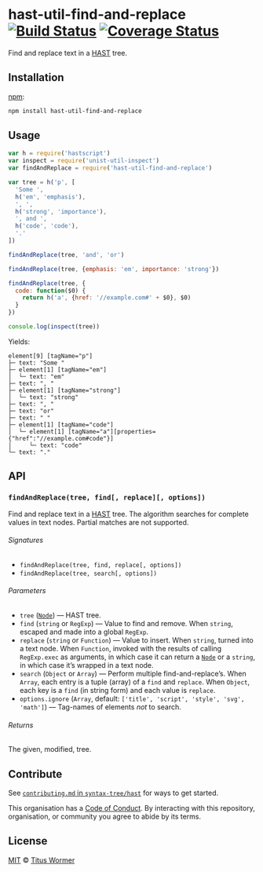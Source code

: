# hast-util-find-and-replace [![Build Status][build-badge]][build-page] [![Coverage Status][coverage-badge]][coverage-page]

Find and replace text in a [HAST][] tree.

## Installation

[npm][]:

```bash
npm install hast-util-find-and-replace
```

## Usage

```javascript
var h = require('hastscript')
var inspect = require('unist-util-inspect')
var findAndReplace = require('hast-util-find-and-replace')

var tree = h('p', [
  'Some ',
  h('em', 'emphasis'),
  ', ',
  h('strong', 'importance'),
  ', and ',
  h('code', 'code'),
  '.'
])

findAndReplace(tree, 'and', 'or')

findAndReplace(tree, {emphasis: 'em', importance: 'strong'})

findAndReplace(tree, {
  code: function($0) {
    return h('a', {href: '//example.com#' + $0}, $0)
  }
})

console.log(inspect(tree))
```

Yields:

```text
element[9] [tagName="p"]
├─ text: "Some "
├─ element[1] [tagName="em"]
│  └─ text: "em"
├─ text: ", "
├─ element[1] [tagName="strong"]
│  └─ text: "strong"
├─ text: ", "
├─ text: "or"
├─ text: " "
├─ element[1] [tagName="code"]
│  └─ element[1] [tagName="a"][properties={"href":"//example.com#code"}]
│     └─ text: "code"
└─ text: "."
```

## API

### `findAndReplace(tree, find[, replace][, options])`

Find and replace text in a [HAST][] tree.
The algorithm searches for complete values in text nodes.  Partial matches
are not supported.

###### Signatures

*   `findAndReplace(tree, find, replace[, options])`
*   `findAndReplace(tree, search[, options])`

###### Parameters

*   `tree` ([`Node`][node])
    — HAST tree.
*   `find` (`string` or `RegExp`)
    — Value to find and remove.  When `string`, escaped and made into a global
    `RegExp`.
*   `replace` (`string` or `Function`)
    — Value to insert.  When `string`, turned into a text node.  When
    `Function`, invoked with the results of calling `RegExp.exec` as arguments,
    in which case it can return a [`Node`][node] or a `string`, in which case
    it’s wrapped in a text node.
*   `search` (`Object` or `Array`)
    — Perform multiple find-and-replace’s.  When `Array`, each entry is a tuple
    (array) of a `find` and `replace`.  When `Object`, each key is a `find`
    (in string form) and each value is `replace`.
*   `options.ignore` (`Array`, default: `['title', 'script', 'style', 'svg', 'math']`)
    — Tag-names of elements _not_ to search.

###### Returns

The given, modified, tree.

## Contribute

See [`contributing.md` in `syntax-tree/hast`][contributing] for ways to get
started.

This organisation has a [Code of Conduct][coc].  By interacting with this
repository, organisation, or community you agree to abide by its terms.

## License

[MIT][license] © [Titus Wormer][author]

<!-- Definition -->

[build-badge]: https://img.shields.io/travis/syntax-tree/hast-util-find-and-replace.svg

[build-page]: https://travis-ci.org/syntax-tree/hast-util-find-and-replace

[coverage-badge]: https://img.shields.io/codecov/c/github/syntax-tree/hast-util-find-and-replace.svg

[coverage-page]: https://codecov.io/github/syntax-tree/hast-util-find-and-replace?branch=master

[npm]: https://docs.npmjs.com/cli/install

[license]: license

[author]: http://wooorm.com

[hast]: https://github.com/syntax-tree/hast

[node]: https://github.com/syntax-tree/hast#ast

[contributing]: https://github.com/syntax-tree/hast/blob/master/contributing.md

[coc]: https://github.com/syntax-tree/hast/blob/master/code-of-conduct.md

